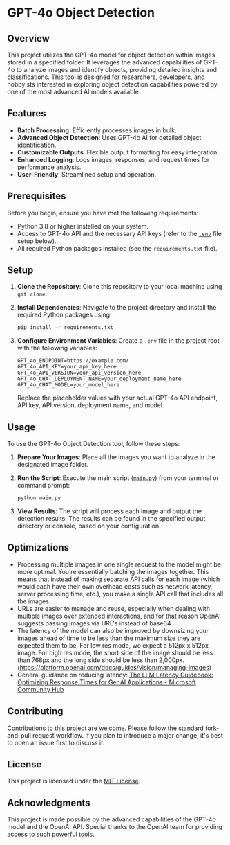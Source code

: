 # GPT-4o Object Detection

## Overview

This project utilizes the GPT-4o model for object detection within images stored in a specified folder. It leverages the advanced capabilities of GPT-4o to analyze images and identify objects, providing detailed insights and classifications. This tool is designed for researchers, developers, and hobbyists interested in exploring object detection capabilities powered by one of the most advanced AI models available.

## Features

- **Batch Processing**: Efficiently processes images in bulk.
- **Advanced Object Detection**: Uses GPT-4o AI for detailed object identification.
- **Customizable Outputs**: Flexible output formatting for easy integration.
- **Enhanced Logging**: Logs images, responses, and request times for performance analysis.
- **User-Friendly**: Streamlined setup and operation.

## Prerequisites

Before you begin, ensure you have met the following requirements:

- Python 3.8 or higher installed on your system.
- Access to GPT-4o API and the necessary API keys (refer to the [`.env`](command:_github.copilot.openRelativePath?%5B%7B%22scheme%22%3A%22file%22%2C%22authority%22%3A%22%22%2C%22path%22%3A%22%2Fc%3A%2FRepositiories%2Fthd-cart-detection%2F.env%22%2C%22query%22%3A%22%22%2C%22fragment%22%3A%22%22%7D%5D "c:\Repositiories\thd-cart-detection\.env") file setup below).
- All required Python packages installed (see the `requirements.txt` file).

## Setup

1. **Clone the Repository**: Clone this repository to your local machine using `git clone`.

2. **Install Dependencies**: Navigate to the project directory and install the required Python packages using:

   ```bash
   pip install -r requirements.txt
   ```

3. **Configure Environment Variables**: Create a `.env` file in the project root with the following variables:

   ```dotenv
   GPT_4o_ENDPOINT=https://example.com/
   GPT_4o_API_KEY=your_api_key_here
   GPT_4o_API_VERSION=your_api_version_here
   GPT_4o_CHAT_DEPLOYMENT_NAME=your_deployment_name_here
   GPT_4o_CHAT_MODEL=your_model_here
   ```

   Replace the placeholder values with your actual GPT-4o API endpoint, API key, API version, deployment name, and model.

## Usage

To use the GPT-4o Object Detection tool, follow these steps:

1. **Prepare Your Images**: Place all the images you want to analyze in the designated image folder.

2. **Run the Script**: Execute the main script ([`main.py`](command:_github.copilot.openRelativePath?%5B%7B%22scheme%22%3A%22file%22%2C%22authority%22%3A%22%22%2C%22path%22%3A%22%2Fc%3A%2FRepositiories%2Fthd-cart-detection%2Fmain.py%22%2C%22query%22%3A%22%22%2C%22fragment%22%3A%22%22%7D%5D "c:\Repositiories\thd-cart-detection\main.py")) from your terminal or command prompt:

   ```bash
   python main.py
   ```

3. **View Results**: The script will process each image and output the detection results. The results can be found in the specified output directory or console, based on your configuration.

## Optimizations

- Processing multiple images in one single request to the model might be more optimal. You’re essentially batching the images together. This means that instead of making separate API calls for each image (which would each have their own overhead costs such as network latency, server processing time, etc.), you make a single API call that includes all the images.
- URLs are easier to manage and reuse, especially when dealing with multiple images over extended interactions, and for that reason OpenAI suggests passing images via URL's instead of base64
- The latency of the model can also be improved by downsizing your images ahead of time to be less than the maximum size they are expected them to be. For low res mode, we expect a 512px x 512px image. For high res mode, the short side of the image should be less than 768px and the long side should be less than 2,000px. (https://platform.openai.com/docs/guides/vision/managing-images)
- General guidance on reducing latency: [The LLM Latency Guidebook: Optimizing Response Times for GenAI Applications - Microsoft Community Hub](https://techcommunity.microsoft.com/t5/ai-azure-ai-services-blog/the-llm-latency-guidebook-optimizing-response-times-for-genai/ba-p/4131994)


## Contributing

Contributions to this project are welcome. Please follow the standard fork-and-pull request workflow. If you plan to introduce a major change, it's best to open an issue first to discuss it.

## License

This project is licensed under the [MIT License](LICENSE).

## Acknowledgments

This project is made possible by the advanced capabilities of the GPT-4o model and the OpenAI API. Special thanks to the OpenAI team for providing access to such powerful tools.